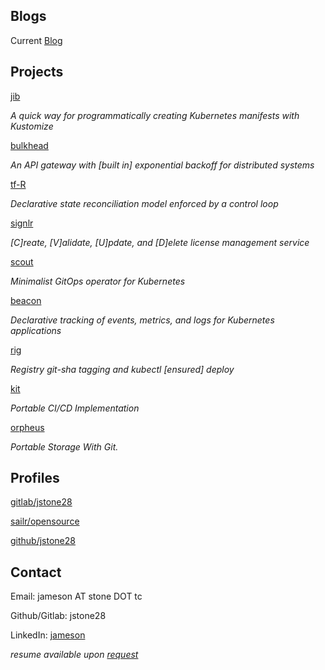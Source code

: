 ## Blogs

Current [Blog](blog/index.md)

## Projects

[jib](https://gitlab.com/sailr/opensource/jib)

*A quick way for programmatically creating Kubernetes manifests with Kustomize*

[bulkhead](https://gitlab.com/sailr/opensource/bulkhead)

*An API gateway with [built in] exponential backoff for distributed systems*

[tf-R](https://gitlab.com/sailr/opensource/tf-r)

*Declarative state reconciliation model enforced by a control loop*

[signlr](https://gitlab.com/sailr/opensource/signlr)

*[C]reate, [V]alidate, [U]pdate, and [D]elete license management service*

[scout](https://gitlab.com/sailr/opensource/scout)

*Minimalist GitOps operator for Kubernetes*

[beacon](https://gitlab.com/sailr/opensource/beacon)

*Declarative tracking of events, metrics, and logs for Kubernetes applications*

[rig](https://gitlab.com/sailr/opensource/rig)

*Registry git-sha tagging and kubectl [ensured] deploy*

[kit](https://gitlab.com/sailr/opensource/kit)

*Portable CI/CD Implementation*

[orpheus](https://gitlab.com/sailr/opensource/orpheus)

*Portable Storage With Git.*

## Profiles

[gitlab/jstone28](https://gitlab.com/jstone28)

[sailr/opensource](https://gitlab.com/sailr/opensource)

[github/jstone28](https://github.com/jstone28)

## Contact

Email: jameson AT stone DOT tc

Github/Gitlab: jstone28

LinkedIn: [jameson](https://www.linkedin.com/in/jameson-stone-66b521196)

*resume available upon [request](mailto:jameson@stone.tc?subject=[Axiomatic[Dev]]%20Resume%20Request)*
